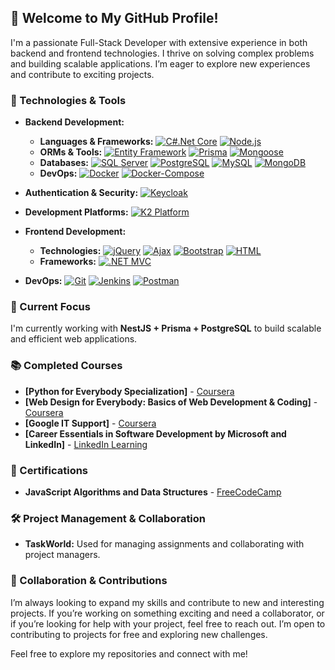 ## 👋 Welcome to My GitHub Profile!

I'm a passionate Full-Stack Developer with extensive experience in both backend and frontend technologies. I thrive on solving complex problems and building scalable applications. I’m eager to explore new experiences and contribute to exciting projects.

### 🔧 Technologies & Tools

- **Backend Development:**
  - **Languages & Frameworks:**
    [![C#.Net Core](https://img.shields.io/badge/-.NET%20Core-5C2D91?logo=.net&logoColor=white)](https://dotnet.microsoft.com/)
    [![Node.js](https://img.shields.io/badge/Node.js-8CC84B?logo=node.js&logoColor=white)](https://nodejs.org/)
  - **ORMs & Tools:**
    [![Entity Framework](https://img.shields.io/badge/Entity%20Framework-5C2D91?logo=dot-net&logoColor=white)](https://docs.microsoft.com/en-us/ef/)
    [![Prisma](https://img.shields.io/badge/Prisma-2D3748?logo=prisma&logoColor=white)](https://www.prisma.io/)
    [![Mongoose](https://img.shields.io/badge/Mongoose-880000?logo=mongoose&logoColor=white)](https://mongoosejs.com/)
  - **Databases:**
    [![SQL Server](https://img.shields.io/badge/SQL%20Server-CC2927?logo=microsoft-sql-server&logoColor=white)](https://www.microsoft.com/en-us/sql-server/sql-server-downloads)
    [![PostgreSQL](https://img.shields.io/badge/PostgreSQL-336791?logo=postgresql&logoColor=white)](https://www.postgresql.org/)
    [![MySQL](https://img.shields.io/badge/MySQL-4479A1?logo=mysql&logoColor=white)](https://www.mysql.com/)
    [![MongoDB](https://img.shields.io/badge/MongoDB-47A248?logo=mongodb&logoColor=white)](https://www.mongodb.com/)
  - **DevOps:**
    [![Docker](https://img.shields.io/badge/Docker-2496ED?logo=docker&logoColor=white)](https://www.docker.com/)
    [![Docker-Compose](https://img.shields.io/badge/Docker%20Compose-2496ED?logo=docker&logoColor=white)](https://docs.docker.com/compose/)

- **Authentication & Security:**
  [![Keycloak](https://img.shields.io/badge/Keycloak-6A1B2A?logo=keycloak&logoColor=white)](https://www.keycloak.org/)

- **Development Platforms:**
  [![K2 Platform](https://img.shields.io/badge/K2%20Platform-0072C6?logo=k2&logoColor=white)](https://help.nintex.com/Content/Home.htm)

- **Frontend Development:**
  - **Technologies:**
    [![jQuery](https://img.shields.io/badge/jQuery-0769AD?logo=jquery&logoColor=white)](https://jquery.com/)
    [![Ajax](https://img.shields.io/badge/Ajax-007ACC?logo=ajax&logoColor=white)](https://developer.mozilla.org/en-US/docs/Web/Guide/AJAX)
    [![Bootstrap](https://img.shields.io/badge/Bootstrap-563D7C?logo=bootstrap&logoColor=white)](https://getbootstrap.com/)
    [![HTML](https://img.shields.io/badge/HTML-E34F26?logo=html5&logoColor=white)](https://developer.mozilla.org/en-US/docs/Web/HTML)
  - **Frameworks:**
    [![.NET MVC](https://img.shields.io/badge/.NET%20MVC-5C2D91?logo=.net&logoColor=white)](https://dotnet.microsoft.com/apps/aspnet/mvc)

- **DevOps:**
  [![Git](https://img.shields.io/badge/Git-F05032?logo=git&logoColor=white)](https://git-scm.com/)
  [![Jenkins](https://img.shields.io/badge/Jenkins-D24939?logo=jenkins&logoColor=white)](https://www.jenkins.io/)
  [![Postman](https://img.shields.io/badge/Postman-FF6C37?logo=postman&logoColor=white)](https://www.postman.com/)

### 🌟 Current Focus
I'm currently working with **NestJS + Prisma + PostgreSQL** to build scalable and efficient web applications.

### 📚 Completed Courses
- **[Python for Everybody Specialization]** - [Coursera](https://www.coursera.org/account/accomplishments/specialization/certificate/M8PGG2TVGZ34)
- **[Web Design for Everybody: Basics of Web Development & Coding]** - [Coursera](https://www.coursera.org/account/accomplishments/specialization/certificate/WCCB4934TVTK)
- **[Google IT Support]** - [Coursera](https://www.coursera.org/account/accomplishments/specialization/certificate/RKTNTFCUSPT8)
- **[Career Essentials in Software Development by Microsoft and LinkedIn]** - [LinkedIn Learning](https://www.linkedin.com/learning/certificates/d9d644f8418c26e72efcbbaf10bfcb8aa141cc2f4ac19ce0dea75e07e9714c72)

### 🏅 Certifications
- **JavaScript Algorithms and Data Structures** - [FreeCodeCamp](https://www.freecodecamp.org/certification/fcc26784c7f-7759-4fa0-bcc5-5fe1e4f80f64/javascript-algorithms-and-data-structures)

### 🛠️ Project Management & Collaboration
- **TaskWorld:** Used for managing assignments and collaborating with project managers.

### 🤝 Collaboration & Contributions
I’m always looking to expand my skills and contribute to new and interesting projects. If you’re working on something exciting and need a collaborator, or if you’re looking for help with your project, feel free to reach out. I’m open to contributing to projects for free and exploring new challenges.

Feel free to explore my repositories and connect with me!
